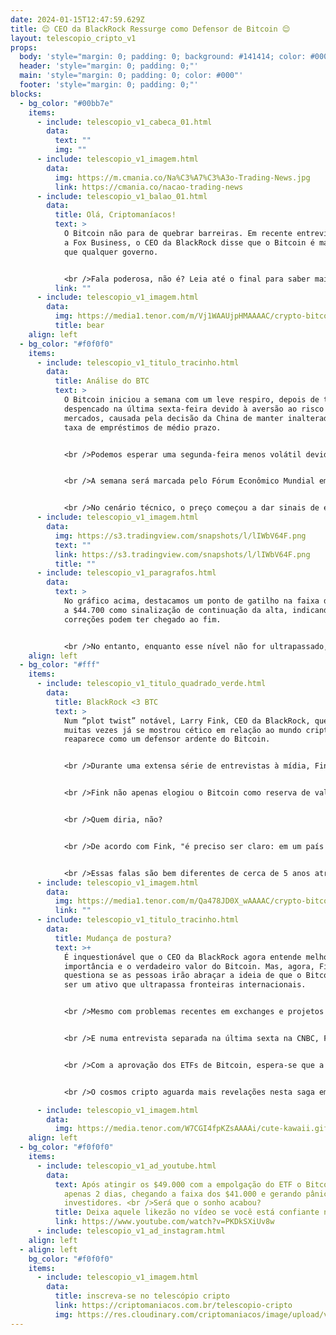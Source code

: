 ```yaml
---
date: 2024-01-15T12:47:59.629Z
title: 😌 CEO da BlackRock Ressurge como Defensor de Bitcoin 😌
layout: telescopio_cripto_v1
props:
  body: 'style="margin: 0; padding: 0; background: #141414; color: #000"'
  header: 'style="margin: 0; padding: 0;"'
  main: 'style="margin: 0; padding: 0; color: #000"'
  footer: 'style="margin: 0; padding: 0;"'
blocks:
  - bg_color: "#00bb7e"
    items:
      - include: telescopio_v1_cabeca_01.html
        data:
          text: ""
          img: ""
      - include: telescopio_v1_imagem.html
        data:
          img: https://m.cmania.co/Na%C3%A7%C3%A3o-Trading-News.jpg
          link: https://cmania.co/nacao-trading-news
      - include: telescopio_v1_balao_01.html
        data:
          title: Olá, Criptomaníacos!
          text: >
            O Bitcoin não para de quebrar barreiras. Em recente entrevista para
            a Fox Business, o CEO da BlackRock disse que o Bitcoin é maior do
            que qualquer governo.


            <br />Fala poderosa, não é? Leia até o final para saber mais sobre essa história!
          link: ""
      - include: telescopio_v1_imagem.html
        data:
          img: https://media1.tenor.com/m/Vj1WAAUjpHMAAAAC/crypto-bitcoin.gif
          title: bear
    align: left
  - bg_color: "#f0f0f0"
    items:
      - include: telescopio_v1_titulo_tracinho.html
        data:
          title: Análise do BTC
          text: >
            O Bitcoin iniciou a semana com um leve respiro, depois de ter
            despencado na última sexta-feira devido à aversão ao risco nos
            mercados, causada pela decisão da China de manter inalterada sua
            taxa de empréstimos de médio prazo. 


            <br />Podemos esperar uma segunda-feira menos volátil devido ao feriado nos EUA. 


            <br />A semana será marcada pelo Fórum Econômico Mundial em Davos, na Suíça, onde o tema principal deve ser a inflação e a cadeia de suprimentos global.


            <br />No cenário técnico, o preço começou a dar sinais de estabilização, mas enquanto não conseguir romper a resistência que anteriormente atuava como suporte, qualquer movimento de alta será apenas um alívio temporário antes de possíveis quedas.
      - include: telescopio_v1_imagem.html
        data:
          img: https://s3.tradingview.com/snapshots/l/lIWbV64F.png
          text: ""
          link: https://s3.tradingview.com/snapshots/l/lIWbV64F.png
          title: ""
      - include: telescopio_v1_paragrafos.html
        data:
          text: >
            No gráfico acima, destacamos um ponto de gatilho na faixa de $44.000
            a $44.700 como sinalização de continuação da alta, indicando que as
            correções podem ter chegado ao fim. 


            <br />No entanto, enquanto esse nível não for ultrapassado, podemos esperar a continuação da correção até os níveis indicados pelas linhas brancas.
    align: left
  - bg_color: "#fff"
    items:
      - include: telescopio_v1_titulo_quadrado_verde.html
        data:
          title: BlackRock <3 BTC
          text: >
            Num “plot twist” notável, Larry Fink, CEO da BlackRock, que por
            muitas vezes já se mostrou cético em relação ao mundo cripto,
            reaparece como um defensor ardente do Bitcoin. 


            <br />Durante uma extensa série de entrevistas à mídia, Fink fez uma parada na Fox Business para explorar a semana monumental marcada pela aprovação de 11 ETFs de Bitcoin à vista pela SEC. 


            <br />Fink não apenas elogiou o Bitcoin como reserva de valor, mas também como um instrumento contra a manipulação governamental das economias.


            <br />Quem diria, não?


            <br />De acordo com Fink, "é preciso ser claro: em um país onde se teme o governo - e talvez essa seja uma das razões pelas quais a China o proibiu - em um país onde se teme pelo futuro, pelo governo, ou onde se teme que o governo esteja desvalorizando sua moeda devido a déficits excessivos, poderia ser considerado uma ótima reserva de valor a longo prazo".


            <br />Essas falas são bem diferentes de cerca de 5 anos atrás, quando ele chegou a chamar nossa criptomoedinha querida de um “índice de lavagem de dinheiro”.
      - include: telescopio_v1_imagem.html
        data:
          img: https://media1.tenor.com/m/Qa478JD0X_wAAAAC/crypto-bitcoin.gif
          link: ""
      - include: telescopio_v1_titulo_tracinho.html
        data:
          title: Mudança de postura?
          text: >+
            É inquestionável que o CEO da BlackRock agora entende melhor a
            importância e o verdadeiro valor do Bitcoin. Mas, agora, Fink
            questiona se as pessoas irão abraçar a ideia de que o Bitcoin pode
            ser um ativo que ultrapassa fronteiras internacionais.


            <br />Mesmo com problemas recentes em exchanges e projetos blockchain, Fink acredita que o surgimento dos ETFs de Bitcoin é um exemplo de que as economias de todo o mundo estão legitimando a moeda.


            <br />E numa entrevista separada na última sexta na CNBC, Fink expressou sua aprovação por um ETF de Ethereum. Ele vê valor em ter um ETF de Ethereum, acreditando que esses são apenas os primeiros passos em direção à tokenização.


            <br />Com a aprovação dos ETFs de Bitcoin, espera-se que a aprovação de os de outras criptomoedas, como de ETH, tenha a porta aberta.


            <br />O cosmos cripto aguarda mais revelações nesta saga em desenvolvimento. 🚀🌌

      - include: telescopio_v1_imagem.html
        data:
          img: https://media.tenor.com/W7CGI4fpKZsAAAAi/cute-kawaii.gif
    align: left
  - bg_color: "#f0f0f0"
    items:
      - include: telescopio_v1_ad_youtube.html
        data:
          text: Após atingir os $49.000 com a empolgação do ETF o Bitcoin recuou 15% em
            apenas 2 dias, chegando a faixa dos $41.000 e gerando pânico nos
            investidores. <br />Será que o sonho acabou?
          title: Deixa aquele likezão no vídeo se você está confiante no BTC!
          link: https://www.youtube.com/watch?v=PKDkSXiUv8w
      - include: telescopio_v1_ad_instagram.html
    align: left
  - align: left
    bg_color: "#f0f0f0"
    items:
      - include: telescopio_v1_imagem.html
        data:
          title: inscreva-se no telescópio cripto
          link: https://criptomaniacos.com.br/telescopio-cripto
          img: https://res.cloudinary.com/criptomaniacos/image/upload/v1662133224/telescopio/inscreva-se-telescopio.png
---
```

